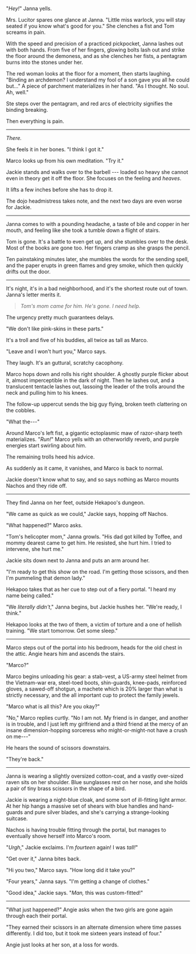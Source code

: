 "_Hey!_" Janna yells.

Mrs. Lucitor spares one glance at Janna. "Little miss warlock, you will stay seated
if you know what's good for you." She clenches a fist and Tom screams in pain.

With the speed and precision of a practiced pickpocket, Janna lashes out with both hands.
From five of her fingers, glowing bolts lash out and strike the floor around the demoness,
and as she clenches her fists, a pentagram burns into the stones under her.

The red woman looks at the floor for a moment, then starts laughing. "Binding
an archdemon? I understand my fool of a son gave you all he could but..." A piece
of parchment materializes in her hand. "As I thought. No soul. Ah, well."

Ste steps over the pentagram, and red arcs of electricity signifies the binding
breaking.

Then everything is pain.

----

_There._

She feels it in her bones. "I think I got it."

Marco looks up from his own meditation. "Try it."

Jackie stands and walks over to the barbell --- loaded so
heavy she cannot even in theory get it off the floor. She
focuses on the feeling and _heaves_.

It lifts a few inches before she has to drop it.

The dojo headmistress takes note, and the next two days are
even worse for Jackie.

----

Janna comes to with a pounding headache, a taste of bile and copper in
her mouth, and feeling like she took a tumble down a flight of stairs.

Tom is gone. It's a battle to even get up, and she stumbles over to
the desk. Most of the books are gone too. Her fingers cramp as she grasps
the pencil.

Ten painstaking minutes later, she mumbles the words for the sending spell,
and the paper erupts in green flames and grey smoke, which then quickly drifts
out the door.

----

It's night, it's in a bad neighborhood, and it's the shortest route out of town.
Janna's letter merits it.

> _Tom's mom came for him. He's gone. I need help._

The urgency pretty much guarantees delays.

"We don't like pink-skins in these parts."

It's a troll and five of his buddies, all twice as tall as Marco.

"Leave and I won't hurt you," Marco says.

They laugh. It's an guttural, scratchy cacophony.

Marco hops down and rolls his right shoulder. A ghostly purple flicker about it,
almost imperceptible in the dark of night. Then he lashes out, and a translucent
tentacle lashes out, lassoing the leader of the trolls around the neck and
pulling him to his knees.

The follow-up uppercut sends the big guy flying, broken teeth clattering on the cobbles.

"What the---"

Around Marco's left fist, a gigantic ectoplasmic maw of razor-sharp teeth materializes.
"_Run!_" Marco yells with an otherworldly reverb, and purple energies start swirling about
him.

The remaining trolls heed his advice.

As suddenly as it came, it vanishes, and Marco is back to normal.

Jackie doesn't know what to say, and so says nothing as Marco mounts Nachos and they
ride off.

----

They find Janna on her feet, outside Hekapoo's dungeon.

"We came as quick as we could," Jackie says, hopping off Nachos.

"What happened?" Marco asks.

"Tom's helicopter mom," Janna growls. "His dad got killed by Toffee, and
mommy dearest came to get him. He resisted, she hurt him. I tried to intervene,
she hurt me."

Jackie sits down next to Janna and puts an arm around her.

"I'm ready to get this show on the road. I'm getting those scissors,
and then I'm pummeling that demon lady."

Hekapoo takes that as her cue to step out of a fiery portal. "I heard my name being called."

"We _literally didn't_," Janna begins, but Jackie hushes her. "We're ready, I think."

Hekapoo looks at the two of them, a victim of torture and a one of hellish training.
"We start tomorrow. Get some sleep."

----

Marco steps out of the portal into his bedroom, heads for the old chest in the attic.
Angie hears him and ascends the stairs.

"Marco?" 

Marco begins unloading his gear: a stab-vest,
a US-army steel helmet from the Vietnam-war era, steel-toed boots, shin-guards,
knee-pads, reinforced gloves, a sawed-off shotgun, a machete which is 20% larger than
what is strictly necessary, and the all important cup to protect the family jewels.

"Marco what is all this? Are you okay?"

"No," Marco replies curtly. "No I am not. My friend is in danger, and another is
in trouble, and I just left my girlfriend and a third friend at the mercy of an
insane dimension-hopping sorceress who might-or-might-not have a crush on me---"

He hears the sound of scissors downstairs.

"They're back."

---

Janna is wearing a slightly oversized cotton-coat, and a vastly over-sized raven sits on her shoulder.
Blue sunglasses rest on her nose, and she holds a pair of tiny brass scissors in the shape of a bird.

Jackie is wearing a night-blue cloak, and some sort of ill-fitting light armor. At her hip hangs a massive set of
shears with blue handles and hand-guards and pure silver blades, and she's carrying a strange-looking suitcase.

Nachos is having trouble fitting through the portal, but manages to eventually shove herself into Marco's room.

"_Urgh_," Jackie exclaims. I'm _fourteen_ again! I was _tall!_"

"Get over it," Janna bites back.

"Hi you two," Marco says. "How long did it take you?"

"Four years," Janna says. "I'm getting a change of clothes."

"Good idea," Jackie says. "_Man,_ this was custom-fitted!"

----

"What just happened?" Angie asks when the two girls are gone again through each their portal.

"They earned their scissors in an alternate dimension where time passes differently. I did
too, but it took me sixteen years instead of four."

Angie just looks at her son, at a loss for words.
